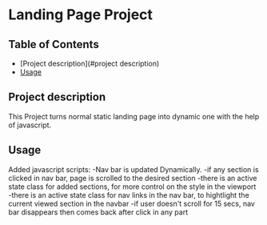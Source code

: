 # Landing Page Project

## Table of Contents

* [Project description](#project description)
* [Usage](#usage)

## Project description

This Project turns normal static landing page into dynamic one with the help of javascript.

## Usage
Added javascript scripts:
-Nav bar is updated Dynamically.
-if any section is clicked in nav bar, page is scrolled to the desired section
-there is an active state class for added sections, for more control on the style in the viewport
-there is an active state class for nav links in the nav bar, to hightlight the current viewed section in the navbar
-if user doesn't scroll for 15 secs, nav bar disappears then comes back after click in any part




